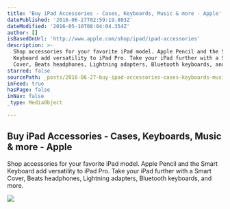 ```yaml
---
title: 'Buy iPad Accessories - Cases, Keyboards, Music & more - Apple'
datePublished: '2016-06-27T02:59:19.803Z'
dateModified: '2016-05-10T08:04:04.354Z'
author: []
isBasedOnUrl: 'http://www.apple.com/shop/ipad/ipad-accessories'
description: >-
  Shop accessories for your favorite iPad model. Apple Pencil and the Smart
  Keyboard add versatility to iPad Pro. Take your iPad further with a Smart
  Cover, Beats headphones, Lightning adapters, Bluetooth keyboards, and more.
starred: false
sourcePath: _posts/2016-06-27-buy-ipad-accessories-cases-keyboards-music-and-more-appl.md
inFeed: true
hasPage: false
inNav: false
_type: MediaObject

---
```

<article style=""><h1>Buy iPad Accessories - Cases, Keyboards, Music &amp; more - Apple</h1><p>Shop accessories for your favorite iPad model. Apple Pencil and the Smart Keyboard add versatility to iPad Pro. Take your iPad further with a Smart Cover, Beats headphones, Lightning adapters, Bluetooth keyboards, and more.</p><img src="http://store.storeimages.cdn-apple.com/4973/as-images.apple.com/is/image/AppleInc/aos/published/images/M/KL/MKLD2/MKLD2_FV101?wid=1440&amp;hei=746&amp;fmt=jpeg&amp;qlt=95&amp;op_sharpen=0&amp;resMode=bicub&amp;op_usm=0.5,0.5,0,0&amp;iccEmbed=0&amp;layer=comp&amp;.v=0ljlB1" /></article>